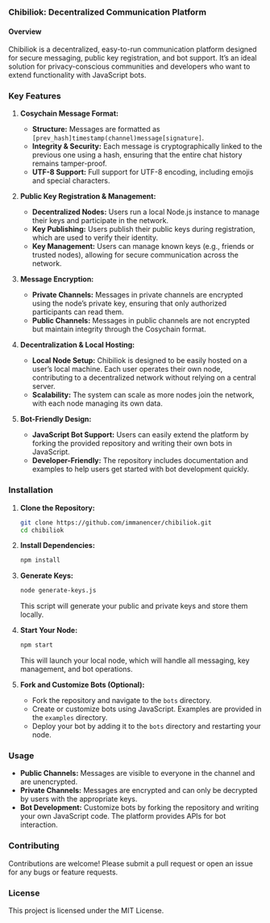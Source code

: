 ### Chibiliok: Decentralized Communication Platform

#### Overview
Chibiliok is a decentralized, easy-to-run communication platform designed for secure messaging, public key registration, and bot support. It’s an ideal solution for privacy-conscious communities and developers who want to extend functionality with JavaScript bots.

### Key Features

1. **Cosychain Message Format:**
   - **Structure:** Messages are formatted as `[prev_hash]timestamp(channel)message[signature]`.
   - **Integrity & Security:** Each message is cryptographically linked to the previous one using a hash, ensuring that the entire chat history remains tamper-proof.
   - **UTF-8 Support:** Full support for UTF-8 encoding, including emojis and special characters.

2. **Public Key Registration & Management:**
   - **Decentralized Nodes:** Users run a local Node.js instance to manage their keys and participate in the network.
   - **Key Publishing:** Users publish their public keys during registration, which are used to verify their identity.
   - **Key Management:** Users can manage known keys (e.g., friends or trusted nodes), allowing for secure communication across the network.

3. **Message Encryption:**
   - **Private Channels:** Messages in private channels are encrypted using the node’s private key, ensuring that only authorized participants can read them.
   - **Public Channels:** Messages in public channels are not encrypted but maintain integrity through the Cosychain format.

4. **Decentralization & Local Hosting:**
   - **Local Node Setup:** Chibiliok is designed to be easily hosted on a user’s local machine. Each user operates their own node, contributing to a decentralized network without relying on a central server.
   - **Scalability:** The system can scale as more nodes join the network, with each node managing its own data.

5. **Bot-Friendly Design:**
   - **JavaScript Bot Support:** Users can easily extend the platform by forking the provided repository and writing their own bots in JavaScript.
   - **Developer-Friendly:** The repository includes documentation and examples to help users get started with bot development quickly.

### Installation

1. **Clone the Repository:**
   ```bash
   git clone https://github.com/immanencer/chibiliok.git
   cd chibiliok
   ```

2. **Install Dependencies:**
   ```bash
   npm install
   ```

3. **Generate Keys:**
   ```bash
   node generate-keys.js
   ```
   This script will generate your public and private keys and store them locally.

4. **Start Your Node:**
   ```bash
   npm start
   ```
   This will launch your local node, which will handle all messaging, key management, and bot operations.

5. **Fork and Customize Bots (Optional):**
   - Fork the repository and navigate to the `bots` directory.
   - Create or customize bots using JavaScript. Examples are provided in the `examples` directory.
   - Deploy your bot by adding it to the `bots` directory and restarting your node.

### Usage

- **Public Channels:** Messages are visible to everyone in the channel and are unencrypted.
- **Private Channels:** Messages are encrypted and can only be decrypted by users with the appropriate keys.
- **Bot Development:** Customize bots by forking the repository and writing your own JavaScript code. The platform provides APIs for bot interaction.

### Contributing

Contributions are welcome! Please submit a pull request or open an issue for any bugs or feature requests.

### License

This project is licensed under the MIT License.